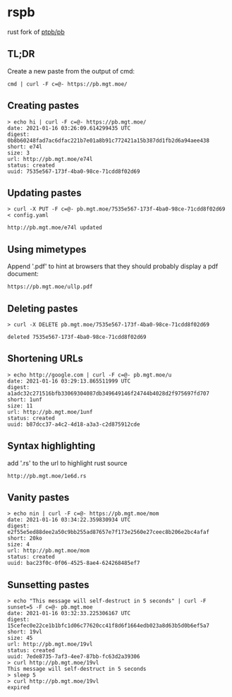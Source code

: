 # rspb

rust fork of [ptpb/pb](https://pb.mgt.moe)

## TL;DR

Create a new paste from the output of cmd:

```
cmd | curl -F c=@- https://pb.mgt.moe/
```

## Creating pastes
```
> echo hi | curl -F c=@- https://pb.mgt.moe/
date: 2021-01-16 03:26:09.614299435 UTC
digest: 0b8b60248fad7ac6dfac221b7e01a8b91c772421a15b387dd1fb2d6a94aee438
short: e74l
size: 3
url: http://pb.mgt.moe/e74l
status: created
uuid: 7535e567-173f-4ba0-98ce-71cdd8f02d69
```
## Updating pastes
```
> curl -X PUT -F c=@- pb.mgt.moe/7535e567-173f-4ba0-98ce-71cdd8f02d69 < config.yaml

http://pb.mgt.moe/e74l updated
```
## Using mimetypes

Append '.pdf' to hint at browsers that they should probably display a pdf document:
```
https://pb.mgt.moe/ullp.pdf
```
## Deleting pastes
```
> curl -X DELETE pb.mgt.moe/7535e567-173f-4ba0-98ce-71cdd8f02d69

deleted 7535e567-173f-4ba0-98ce-71cdd8f02d69
```
## Shortening URLs

```
> echo http://google.com | curl -F c=@- pb.mgt.moe/u
date: 2021-01-16 03:29:13.865511999 UTC
digest: a1adc32c271516bfb33069304087db349649146f24744b4028d2f975697fd707
short: 1unf
size: 11
url: http://pb.mgt.moe/1unf
status: created
uuid: b87dcc37-a4c2-4d18-a3a3-c2d875912cde
```

## Syntax highlighting

add '.rs' to the url to highlight rust source

```
http://pb.mgt.moe/1e6d.rs
```

## Vanity pastes

```
> echo nin | curl -F c=@- https://pb.mgt.moe/mom
date: 2021-01-16 03:34:22.359830934 UTC
digest: e2f55e5ed88dee2a50c9bb255ad87657e7f173e2560e27ceec8b206e2bc4afaf
short: 20ko
size: 4
url: http://pb.mgt.moe/mom
status: created
uuid: bac23f0c-0f06-4525-8ae4-624268485ef7
```

## Sunsetting pastes

```
> echo "This message will self-destruct in 5 seconds" | curl -F sunset=5 -F c=@- pb.mgt.moe
date: 2021-01-16 03:32:33.225306167 UTC
digest: 15cefec0e22ce1b1bfc1d06c77620cc41f8d6f1664edb023a8d63b5d0b6ef5a7
short: 19vl
size: 45
url: http://pb.mgt.moe/19vl
status: created
uuid: 7ede8735-7af3-4ee7-87bb-fc63d2a39306
> curl http://pb.mgt.moe/19vl
This message will self-destruct in 5 seconds
> sleep 5
> curl http://pb.mgt.moe/19vl
expired
```

